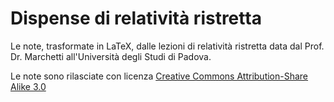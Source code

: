Dispense di relatività ristretta
================================

Le note, trasformate in LaTeX, dalle lezioni di relatività ristretta data dal
Prof. Dr. Marchetti all'Università degli Studi di Padova.

Le note sono rilasciate con licenza
[Creative Commons Attribution-Share Alike 3.0](https://creativecommons.org/licenses/by-sa/3.0/)
